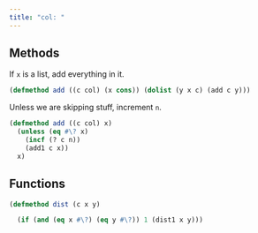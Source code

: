 ```yaml
---
title: "col: "
---
```


Methods
-------
If `x` is a list, add everything in it.

```lisp
(defmethod add ((c col) (x cons)) (dolist (y x c) (add c y)))
```

Unless we are skipping  stuff, increment `n`.

```lisp
(defmethod add ((c col) x)
  (unless (eq #\? x) 
    (incf (? c n)) 
    (add1 c x))
  x)
```

Functions
---------

```lisp
(defmethod dist (c x y)

  (if (and (eq x #\?) (eq y #\?)) 1 (dist1 x y)))


